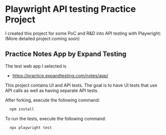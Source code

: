 # Playwright API testing Practice Project

I created this project for some PoC and R&D into API testing with Playwright:
(More detailed project coming soon)

## Practice Notes App by Expand Testing

The test web app I selected is

- https://practice.expandtesting.com/notes/app/

This project contains UI and API tests. The goal is to have UI tests that use API calls as well as having separate API tests.

After forking, execute the following command:

```bash
  npm install
```

To run the tests, execute the following command:

```bash
  npx playwright test
```
